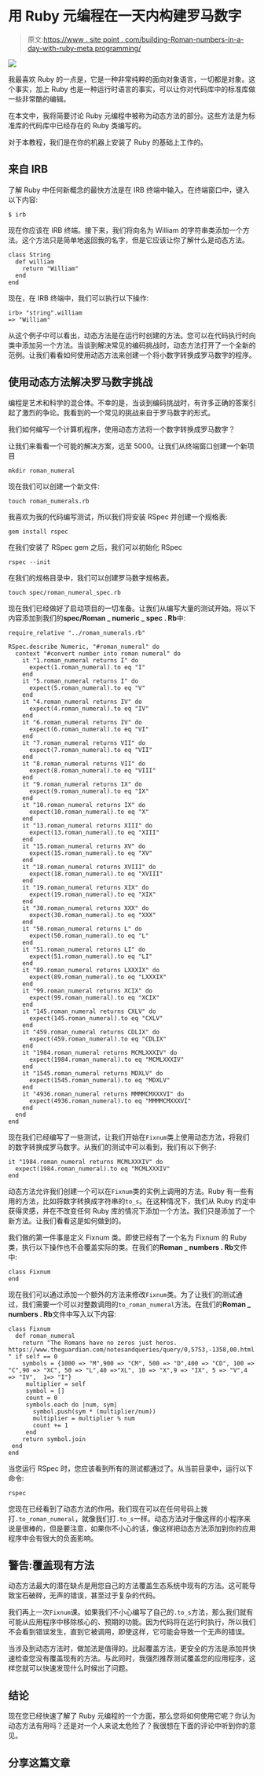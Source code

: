 # 用 Ruby 元编程在一天内构建罗马数字

> 原文:[https://www . site point . com/building-Roman-numbers-in-a-day-with-ruby-meta programming/](https://www.sitepoint.com/building-roman-numerals-in-a-day-with-ruby-metaprogramming/)

![](../Images/073142a3fcd154828f653d4f51ad6ce8.png)

我最喜欢 Ruby 的一点是，它是一种非常纯粹的面向对象语言，一切都是对象。这个事实，加上 Ruby 也是一种运行时语言的事实，可以让你对代码库中的标准库做一些非常酷的编辑。

在本文中，我将简要讨论 Ruby 元编程中被称为动态方法的部分。这些方法是为标准库的代码库中已经存在的 Ruby 类编写的。

对于本教程，我们是在你的机器上安装了 Ruby 的基础上工作的。

## 来自 IRB

了解 Ruby 中任何新概念的最快方法是在 IRB 终端中输入。在终端窗口中，键入以下内容:

```
$ irb 
```

现在你应该在 IRB 终端。接下来，我们将向名为 William 的字符串类添加一个方法。这个方法只是简单地返回我的名字，但是它应该让你了解什么是动态方法。

```
class String
  def william
    return "William"
  end
end 
```

现在，在 IRB 终端中，我们可以执行以下操作:

```
irb> "string".william
=> "William" 
```

从这个例子中可以看出，动态方法是在运行时创建的方法。您可以在代码执行时向类中添加另一个方法。当谈到解决常见的编码挑战时，动态方法打开了一个全新的范例。让我们看看如何使用动态方法来创建一个将小数字转换成罗马数字的程序。

## 使用动态方法解决罗马数字挑战

编程是艺术和科学的混合体。不幸的是，当谈到编码挑战时，有许多正确的答案引起了激烈的争论。我看到的一个常见的挑战来自于罗马数字的形式。

我们如何编写一个计算机程序，使用动态方法将一个数字转换成罗马数字？

让我们来看看一个可能的解决方案，远至 5000。让我们从终端窗口创建一个新项目

```
mkdir roman_numeral 
```

现在我们可以创建一个新文件:

```
touch roman_numerals.rb 
```

我喜欢为我的代码编写测试，所以我们将安装 RSpec 并创建一个规格表:

```
gem install rspec 
```

在我们安装了 RSpec gem 之后，我们可以初始化 RSpec

```
rspec --init 
```

在我们的规格目录中，我们可以创建罗马数字规格表。

```
touch spec/roman_numeral_spec.rb 
```

现在我们已经做好了启动项目的一切准备。让我们从编写大量的测试开始。将以下内容添加到我们的**spec/Roman _ numeric _ spec . Rb**中:

```
require_relative "../roman_numerals.rb"

RSpec.describe Numeric, "#roman_numeral" do
  context "#convert number into roman numeral" do
    it "1.roman_numeral returns I" do
      expect(1.roman_numeral).to eq "I"
    end
    it "5.roman_numeral returns I" do
      expect(5.roman_numeral).to eq "V"
    end
    it "4.roman_numeral returns IV" do
      expect(4.roman_numeral).to eq "IV" 
    end
    it "6.roman_numeral returns IV" do
      expect(6.roman_numeral).to eq "VI"
    end
    it "7.roman_numeral returns VII" do
      expect(7.roman_numeral).to eq "VII"
    end
    it "8.roman_numeral returns VII" do
      expect(8.roman_numeral).to eq "VIII"
    end
    it "9.roman_numeral returns IX" do
      expect(9.roman_numeral).to eq "IX"
    end
    it "10.roman_numeral returns IX" do
      expect(10.roman_numeral).to eq "X"
    end
    it "13.roman_numeral returns XIII" do
      expect(13.roman_numeral).to eq "XIII"
    end
    it "15.roman_numeral returns XV" do
      expect(15.roman_numeral).to eq "XV"
    end
    it "18.roman_numeral returns XVIII" do
      expect(18.roman_numeral).to eq "XVIII"
    end
    it "19.roman_numeral returns XIX" do
      expect(19.roman_numeral).to eq "XIX"
    end
    it "30.roman_numeral returns XXX" do
      expect(30.roman_numeral).to eq "XXX"
    end
    it "50.roman_numeral returns L" do
      expect(50.roman_numeral).to eq "L"
    end
    it "51.roman_numeral returns LI" do
      expect(51.roman_numeral).to eq "LI"
    end
    it "89.roman_numeral returns LXXXIX" do
      expect(89.roman_numeral).to eq "LXXXIX"
    end
    it "99.roman_numeral returns XCIX" do
      expect(99.roman_numeral).to eq "XCIX"
    end
    it "145.roman_numeral returns CXLV" do
      expect(145.roman_numeral).to eq "CXLV"
    end
    it "459.roman_numeral returns CDLIX" do
      expect(459.roman_numeral).to eq "CDLIX"
    end
    it "1984.roman_numeral returns MCMLXXXIV" do
      expect(1984.roman_numeral).to eq "MCMLXXXIV"
    end
    it "1545.roman_numeral returns MDXLV" do
      expect(1545.roman_numeral).to eq "MDXLV"
    end
    it "4936.roman_numeral returns MMMMCMXXXVI" do
      expect(4936.roman_numeral).to eq "MMMMCMXXXVI"
    end
  end
end 
```

现在我们已经编写了一些测试，让我们开始在`Fixnum`类上使用动态方法，将我们的数字转换成罗马数字。从我们的测试中可以看到，我们有以下例子:

```
it "1984.roman_numeral returns MCMLXXXIV" do
  expect(1984.roman_numeral).to eq "MCMLXXXIV"
end 
```

动态方法允许我们创建一个可以在`Fixnum`类的实例上调用的方法。Ruby 有一些有用的方法，比如将数字转换成字符串的`to_s`。在这种情况下，我们从 Ruby 约定中获得灵感，并在不改变任何 Ruby 库的情况下添加一个方法。我们只是添加了一个新方法。让我们看看这是如何做到的。

我们做的第一件事是定义 Fixnum 类。即使已经有了一个名为 Fixnum 的 Ruby 类，执行以下操作也不会覆盖实际的类。在我们的**Roman _ numbers . Rb**文件中:

```
class Fixnum
end 
```

现在我们可以通过添加一个额外的方法来修改`Fixnum`类。为了让我们的测试通过，我们需要一个可以对整数调用的`to_roman_numeral`方法。在我们的**Roman _ numbers . Rb**文件中写入以下内容:

```
class Fixnum
  def roman_numeral
    return "The Romans have no zeros just heros. https://www.theguardian.com/notesandqueries/query/0,5753,-1358,00.html " if self == 0
    symbols = {1000 => "M",900 => "CM", 500 => "D",400 => "CD", 100 => "C",90 => "XC", 50 => "L",40 =>"XL", 10 => "X",9 => "IX", 5 => "V",4 => "IV",  1=> "I"}
     multiplier = self
     symbol = []
     count = 0
     symbols.each do |num, sym|
       symbol.push(sym * (multiplier/num))
       multiplier = multiplier % num
       count += 1
     end
    return symbol.join
 end
end 
```

当您运行 RSpec 时，您应该看到所有的测试都通过了。从当前目录中，运行以下命令:

```
rspec 
```

您现在已经看到了动态方法的作用。我们现在可以在任何号码上拨打`.to_roman_numeral`，就像我们打`.to_s`一样。动态方法对于像这样的小程序来说是很棒的，但是要注意，如果你不小心的话，像这样把动态方法添加到你的应用程序中会有很大的负面影响。

## 警告:覆盖现有方法

动态方法最大的潜在缺点是用您自己的方法覆盖生态系统中现有的方法。这可能导致宝石破碎，无声的错误，甚至过于复杂的代码。

我们再上一次`Fixnum`课。如果我们不小心编写了自己的`.to_s`方法，那么我们就有可能从应用程序中移除核心的、预期的功能。因为代码将在运行时执行，所以我们不会看到错误发生，直到它被调用，即使这样，它可能会导致一个无声的错误。

当涉及到动态方法时，做加法是值得的。比起覆盖方法，更安全的方法是添加并快速检查您没有覆盖现有的方法。与此同时，我强烈推荐测试覆盖您的应用程序，这样您就可以快速发现什么时候出了问题。

## 结论

现在您已经快速了解了 Ruby 元编程的一个方面，那么您将如何使用它呢？你认为动态方法有用吗？还是对一个人来说太危险了？我很想在下面的评论中听到你的意见。

## 分享这篇文章
